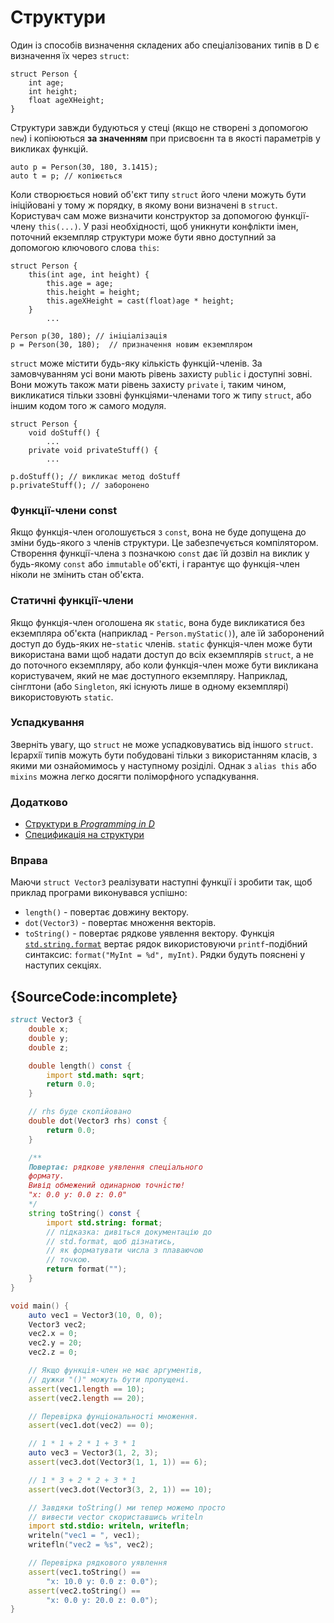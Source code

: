 # Структури

Один із способів визначення складених або спеціалізованих типів в D є
визначення їх через `struct`:

    struct Person {
        int age;
        int height;
        float ageXHeight;
    }

Структури завжди будуються у стеці (якщо не створенi
з допомогою `new`) і копіюються **за значенням** при присвоєнн та
в якості параметрів у викликах функцій.

    auto p = Person(30, 180, 3.1415);
    auto t = p; // копіюється

Коли створюється новий об'єкт типу `struct` його члени можуть бути ініційовані
у тому ж порядку, в якому вони визначені в `struct`. Користувач сам може визначити конструктор за допомогою
функції-члену `this(...)`. У разі необхідності, щоб уникнути конфлікти імен, поточний екземпляр структури
може бути явно доступний за допомогою ключового слова `this`:

    struct Person {
        this(int age, int height) {
            this.age = age;
            this.height = height;
            this.ageXHeight = cast(float)age * height;
        }
            ...

    Person p(30, 180); // iнiцiалiзацiя
    p = Person(30, 180);  // призначення новим екземпляром

`struct` може містити будь-яку кількість функцій-членів. За замовчуванням усi вони мають рiвень захисту 
`public` і доступнi зовні. Вони можуть також мати рiвень захисту `private` і, таким чином, викликатися тiльки ззовнi
функціями-членами того ж типу `struct`, або іншим кодом того ж самого модуля.


    struct Person {
        void doStuff() {
            ...
        private void privateStuff() {
            ...

    p.doStuff(); // викликає метод doStuff
    p.privateStuff(); // заборонено

### Функції-члени сonst

Якщо функція-член оголошується з `const`, вона не буде допущена
до зміни будь-якого з членів структури. Це забезпечується компілятором.
Створення функції-члена з позначкою `const` дає їй дозвіл на виклик у будь-якому `const`
або `immutable` об'єктi, і гарантує що функція-член ніколи не змінить стан об'єкта.

### Статичнi функції-члени

Якщо функція-член оголошена як `static`, вона буде викликатися
без екземпляра об'єкта (наприклад - `Person.myStatic()`), але їй заборонений доступ до будь-яких не-`static` членів.
`static` функція-член може бути використана вами щоб надати доступ до всіх екземплярів
`struct`, а не до поточного екземпляру, або коли функція-член може бути викликана користувачем, який не має доступного
екземпляру. Наприклад, сінглтони (або `Singleton`, які існують лише в одному екземплярi) використовують `static`.

### Успадкування

Зверніть увагу, що `struct` не може успадковуватись від іншого `struct`.
Iєрархiї типів можуть бути побудовані тільки з використанням класів,
з якими ми ознайомимось у наступному розіділі.
Однак з `alias this` або` mixins` можна легко досягти
поліморфного успадкування.

### Додатково

- [Структури в _Programming in D_](http://ddili.org/ders/d.en/struct.html)
- [Спецификацiя на структури](https://dlang.org/spec/struct.html)

### Вправа

Маючи `struct Vector3` реалізувати наступні функції і зробити
так, щоб приклад програми виконувався успішно:

* `length()` - повертає довжину вектору.
* `dot(Vector3)` - повертає множення векторiв.
* `toString()` - повертає рядкове уявлення вектору.
  Функцiя [`std.string.format`](https://dlang.org/phobos/std_format.html)
  вертає рядок використовуючи `printf`-подiбний синтаксис:
  `format("MyInt = %d", myInt)`. Рядки будуть пояснені у наступих секцiях.

## {SourceCode:incomplete}

```d
struct Vector3 {
    double x;
    double y;
    double z;

    double length() const {
        import std.math: sqrt;
        return 0.0;
    }

    // rhs буде скопійовано
    double dot(Vector3 rhs) const {
        return 0.0;
    }

    /**
    Повертає: рядкове уявлення спецiального
    формату.
    Вивід обмежений одинарною точнiстю!
    "x: 0.0 y: 0.0 z: 0.0"
    */
    string toString() const {
        import std.string: format;
        // підказка: дивіться документацію до
        // std.format, щоб дізнатись,
        // як форматувати числа з плаваючою
        // точкою.
        return format("");
    }
}

void main() {
    auto vec1 = Vector3(10, 0, 0);
    Vector3 vec2;
    vec2.x = 0;
    vec2.y = 20;
    vec2.z = 0;

    // Якщо функцiя-член не має аргументiв,
    // дужки "()" можуть бути пропущені.
    assert(vec1.length == 10);
    assert(vec2.length == 20);

    // Перевiрка фунцiональностi множення.
    assert(vec1.dot(vec2) == 0);

    // 1 * 1 + 2 * 1 + 3 * 1
    auto vec3 = Vector3(1, 2, 3);
    assert(vec3.dot(Vector3(1, 1, 1)) == 6);

    // 1 * 3 + 2 * 2 + 3 * 1
    assert(vec3.dot(Vector3(3, 2, 1)) == 10);

    // Завдяки toString() ми тепер можемо просто
    // вивести vector скориставшись writeln
    import std.stdio: writeln, writefln;
    writeln("vec1 = ", vec1);
    writefln("vec2 = %s", vec2);

    // Перевiрка рядкового уявлення
    assert(vec1.toString() ==
        "x: 10.0 y: 0.0 z: 0.0");
    assert(vec2.toString() ==
        "x: 0.0 y: 20.0 z: 0.0");
}
```
